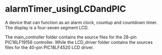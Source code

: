# alarmTimer_usingLCDandPIC
A device that can function as an alarm clock, countup and countdown timer. The display is a four-seven segment LCD.

The main_controller folder contains the source files for the 28-pin PIC16LF19156 controller. While
the LCD_driver folder contains the sources files for the 40-pin PIC18LF4520 LCD driver.
